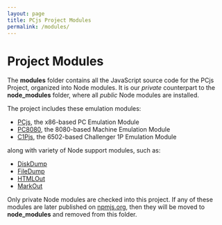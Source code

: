 ```yaml
---
layout: page
title: PCjs Project Modules
permalink: /modules/
---
```


Project Modules
===

The **modules** folder contains all the JavaScript source code for the PCjs Project, organized into Node modules.
It is our *private* counterpart to the **node_modules** folder, where all *public* Node modules are installed.

The project includes these emulation modules:

* [PCjs](pcjs/), the x86-based PC Emulation Module
* [PC8080](pc8080/), the 8080-based Machine Emulation Module
* [C1Pjs](c1pjs/), the 6502-based Challenger 1P Emulation Module

along with variety of Node support modules, such as:

* [DiskDump](diskdump/)
* [FileDump](filedump/)
* [HTMLOut](htmlout/)
* [MarkOut](markout/)

Only private Node modules are checked into this project.  If any of these modules are later published on
[npmjs.org](http://npmjs.org), then they will be moved to **node_modules** and removed from this folder.
